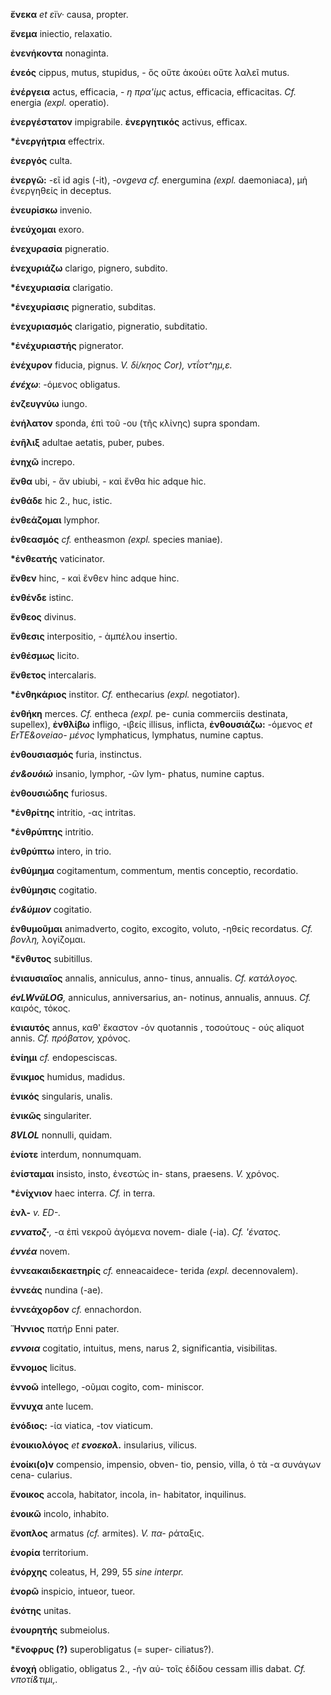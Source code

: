 **ἔνεκα** *et εϊν·* causa, propter.

**ἔνεμα** iniectio, relaxatio.

**ἐνενήκοντα** nonaginta.

**ένεός** cippus, mutus, stupidus, - ὅς οὔτε ἀκούει οὔτε λαλεῖ mutus.

**ἐνέργεια** actus, efficacia, - *η πρα\'ίμς* actus, efficacia,
efficacitas. *Cf.* energia *(expl.* operatio).

**ἐνεργέστατον** impigrabile. **ἐνεργητικός** activus, efficax.

**\*ἐνεργἡτρια** effectrix.

**ἐνεργός** culta.

**ἐνεργῶ:** -εῖ id agis (-it), *-ovgeva cf.* energumina *(expl.*
daemoniaca), μἡ ἐνεργηθείς in deceptus.

**ἐνευρίσκω** invenio.

**ἐνεύχομαι** exoro.

**ἐνεχυρασία** pigneratio.

**ἐνεχυριάζω** clarigo, pignero, subdito.

**\*ένεχυριασία** clarigatio.

**\*ἐνεχυρίασις** pigneratio, subditas.

**ἐνεχυριασμός** clarigatio, pigneratio, subditatio.

**\*ἐνέχυριαστής** pignerator.

**ἐνέχυρον** fiducia, pignus. *V. δί/κηος Cor), ντΐοτ\^ημ,ε.*

***ένέχω***: -όμενος obligatus.

**ἐνζευγνύω** iungo.

**ἐνήλατον** sponda, έπὶ τοῦ -ου (τῆς κλἰνης) supra spondam.

**ἐνῆλιξ** adultae aetatis, puber, pubes.

**ἐνηχῶ** increpo.

**ἔνθα** ubi, - ἄν ubiubi, - καὶ ἔνθα hic adque hic.

**ἐνθάδε** hic 2., huc, istic.

**ἐνθεάζομαι** lymphor.

**ἐνθεασμός** *cf.* entheasmon *(expl.* species maniae).

**\*ἐνθεατής** vaticinator.

**ἔνθεν** hinc, - καὶ ἔνθεν hinc adque hinc.

**ἐνθένδε** istinc.

**ἔνθεος** divinus.

**ἔνθεσις** interpositio, - ἀμπέλου insertio.

**ἐνθέσμως** licito.

**ἔνθετος** intercalaris.

**\*ἐνθηκάριος** institor. *Cf.* enthecarius *(expl.* negotiator).

**ἐνθήκη** merces. *Cf.* entheca *(expl.* pe- cunia commerciis
destinata, supellex), **ἐνθλίβω** infligo, -ιβείς illisus, inflicta,
**ἐνθουσιάζω:** -όμενος *et ErTE&oveiao- μένος* lymphaticus, lymphatus,
numine captus.

**ἐνθουσιασμός** furia, instinctus.

***έν&ουόιώ*** insanio, lymphor, -ῶν lym- phatus, numine captus.

**ἐνθουσιώδης** furiosus.

**\*ἐνθρίτης** intritio, -ας intritas.

**\*ἐνθρύπτης** intritio.

**ἐνθρύπτω** intero, in trio.

**ἐνθύμημα** cogitamentum, commentum, mentis conceptio, recordatio.

**ἐνθύμησις** cogitatio.

***έν&ύμιον*** cogitatio.

**ἐνθυμοῦμαι** animadverto, cogito, ex­cogito, voluto, -ηθείς recordatus.
*Cf. βονλη,* λογίζομαι.

**\*ἔνθυτος** subitillus.

**ἐνιαυσιαῖος** annalis, anniculus, anno- tinus, annualis. *Cf.
κατάλογος.*

***évLWvŭLOG**,* anniculus, anniversarius, an- notinus, annualis,
annuus. *Cf.* καιρός, τόκος.

**ἐνιαυτός** annus, καθ' ἔκαστον -όν quot­annis , τοσούτους - ούς aliquot
annis. *Cf. πρόβατον,* χρόνος.

**ἐνίημι** *cf.* endopesciscas.

**ἔνικμος** humidus, madidus.

**ἐνικός** singularis, unalis.

**ἐνικῶς** singulariter.

***8VLOL*** nonnulli, quidam.

**ἐνίοτε** interdum, nonnumquam.

**ἐνίσταμαι** insisto, insto, ἐνεστώς in- stans, praesens. *V.* χρόνος.

**\*ἐνίχνιον** haec interra. *Cf.* in terra.

**ἐνλ-** *v. ED-.*

***εννατοζ·**,* -α ἐπὶ νεκροῦ ἀγόμενα novem- diale (-ia). *Cf. 'ένατος.*

***έννέα*** novem.

**ἐννεακαιδεκαετηρίς** *cf.* enneacaidece- terida *(expl.*
decennovalem).

**ἐννεάς** nundina (-ae).

**ἐννεάχορδον** *cf.* ennachordon.

**Ἥννιος** πατήρ Enni pater.

***εννοια*** cogitatio, intuitus, mens, narus 2, significantia,
visibilitas.

**ἔννομος** licitus.

**ἐννοῶ** intellego, -οῦμαι cogito, com- miniscor.

**ἔννυχα** ante lucem.

**ἐνόδιος:** -ία viatica, -tov viaticum.

**ἐνοικιολόγος** *et **ενοεκολ.*** insularius, vilicus.

**ἐνοίκι(ο)ν** compensio, impensio, obven- tio, pensio, villa, ὁ τὰ -α
συνάγων cena- cularius.

**ἔνοικος** accola, habitator, incola, in- habitator, inquilinus.

**ἐνοικῶ** incolo, inhabito.

**ἔνοπλος** armatus *(cf.* armites). *V. πα-* ράταξις.

**ἐνορία** territorium.

**ἐνόρχης** coleatus, H, 299, 55 *sine interpr.*

**ἐνορῶ** inspicio, intueor, tueor.

**ἐνότης** unitas.

**ἐνουρητἡς** submeiolus.

**\*ἔνοφρυς (?)** superobligatus (= super- ciliatus?).

**ἐνοχἡ** obligatio, obligatus 2., -ἡν αὐ- τοῖς ἐδίδου cessam illis
dabat. *Cf. νποτί&τιμι,.*
